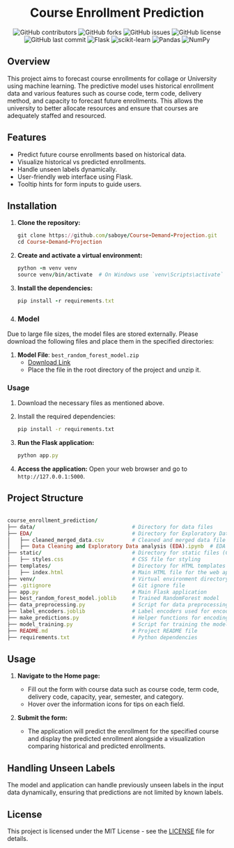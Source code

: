<div align="center">
  <h1>Course Enrollment Prediction</h1>
</div>

<p align="center">
    <img src="https://img.shields.io/github/contributors/saboye/Course-Demand-Projection?color=blue&logo=github&style=for-the-badge" alt="GitHub contributors" />
    <img src="https://img.shields.io/github/forks/saboye/Course-Demand-Projection?logo=github&style=for-the-badge" alt="GitHub forks" />
    <img src="https://img.shields.io/github/issues-raw/saboye/Course-Demand-Projection?style=for-the-badge" alt="GitHub issues" />
    <img src="https://img.shields.io/github/license/saboye/Course-Demand-Projection?style=for-the-badge" alt="GitHub license" />
    <img src="https://img.shields.io/github/last-commit/saboye/Course-Demand-Projection?style=for-the-badge" alt="GitHub last commit" />
    <img src="https://img.shields.io/badge/flask-1.1.2-blue?style=for-the-badge&logo=flask" alt="Flask" />
    <img src="https://img.shields.io/badge/scikit--learn-0.24.2-blue?style=for-the-badge&logo=scikit-learn" alt="scikit-learn" />
    <img src="https://img.shields.io/badge/pandas-1.2.4-blue?style=for-the-badge&logo=pandas" alt="Pandas" />
    <img src="https://img.shields.io/badge/numpy-1.20.3-blue?style=for-the-badge&logo=numpy" alt="NumPy" />
</p>

## Overview

This project aims to forecast course enrollments for collage or  University using machine learning. The predictive model uses historical enrollment data and various features such as course code, term code, delivery method, and capacity to forecast future enrollments. This allows the university to better allocate resources and ensure that courses are adequately staffed and resourced.

## Features

- Predict future course enrollments based on historical data.
- Visualize historical vs predicted enrollments.
- Handle unseen labels dynamically.
- User-friendly web interface using Flask.
- Tooltip hints for form inputs to guide users.

## Installation

1. **Clone the repository:**
    ```ruby
    git clone https://github.com/saboye/Course-Demand-Projection.git
    cd Course-Demand-Projection
    ```

2. **Create and activate a virtual environment:**
    ```ruby
    python -m venv venv
    source venv/bin/activate  # On Windows use `venv\Scripts\activate`
    ```

3. **Install the dependencies:**
    ```ruby
    pip install -r requirements.txt
    ```

4. ### Model
Due to large file sizes, the model files are stored externally. Please download the following files and place them in the specified directories:

1. **Model File**: `best_random_forest_model.zip`
   - [Download Link]([https://your-storage-service.com/best_random_forest_model.zip](https://github.com/saboye/Course-Demand-Projection/blob/main/best_random_forest_model.zip))
   - Place the file in the root directory of the project and unzip it.

### Usage
1. Download the necessary files as mentioned above.
2. Install the required dependencies:
   ```bash
   pip install -r requirements.txt

4. **Run the Flask application:**
    ```ruby
    python app.py
    ```

5. **Access the application:**
    Open your web browser and go to `http://127.0.0.1:5000`.

## Project Structure
```ruby

course_enrollment_prediction/
├── data/                               # Directory for data files
├── EDA/                                # Directory for Exploratory Data Analysis
│   ├── cleaned_merged_data.csv         # Cleaned and merged data file
│   ├── Data Cleaning and Exploratory Data analysis (EDA).ipynb  # EDA notebook
├── static/                             # Directory for static files (CSS, JS, images)
│   ├── styles.css                      # CSS file for styling
├── templates/                          # Directory for HTML templates
│   ├── index.html                      # Main HTML file for the web application
├── venv/                               # Virtual environment directory
├── .gitignore                          # Git ignore file
├── app.py                              # Main Flask application
├── best_random_forest_model.joblib     # Trained RandomForest model
├── data_preprocessing.py               # Script for data preprocessing
├── label_encoders.joblib               # Label encoders used for encoding categorical data
├── make_predictions.py                 # Helper functions for encoding and predicting
├── model_training.py                   # Script for training the model
├── README.md                           # Project README file
├── requirements.txt                    # Python dependencies

```

## Usage

1. **Navigate to the Home page:**
    - Fill out the form with course data such as course code, term code, delivery code, capacity, year, semester, and category.
    - Hover over the information icons for tips on each field.

2. **Submit the form:**
    - The application will predict the enrollment for the specified course and display the predicted enrollment alongside a visualization comparing historical and predicted enrollments.

## Handling Unseen Labels

The model and application can handle previously unseen labels in the input data dynamically, ensuring that predictions are not limited by known labels.


## License

This project is licensed under the MIT License - see the [LICENSE](LICENSE) file for details.



